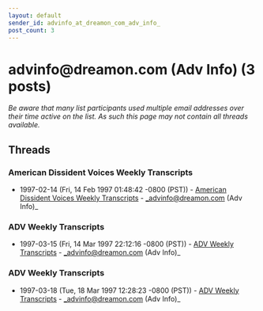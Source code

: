 ```yaml
---
layout: default
sender_id: advinfo_at_dreamon_com_adv_info_
post_count: 3
---
```


# advinfo<span>@</span>dreamon.com (Adv Info) (3 posts)

_Be aware that many list participants used multiple email addresses over their time active on the list. As such this page may not contain all threads available._

## Threads

### American Dissident Voices Weekly Transcripts
+ 1997-02-14 (Fri, 14 Feb 1997 01:48:42 -0800 (PST)) - [American Dissident Voices Weekly Transcripts](/archive/1997/02/6646f9bd131e530821b707986cccc9f11c4ad83bda6fd5e30d74ac9a09915fc5) - _advinfo@dreamon.com (Adv Info)_

### ADV Weekly Transcripts
+ 1997-03-15 (Fri, 14 Mar 1997 22:12:16 -0800 (PST)) - [ADV Weekly Transcripts](/archive/1997/03/b886f19fa0fc738d589d964f921fd669cf001af3941b5278f227b99e9b6cd099) - _advinfo@dreamon.com (Adv Info)_

### ADV Weekly Transcripts
+ 1997-03-18 (Tue, 18 Mar 1997 12:28:23 -0800 (PST)) - [ADV Weekly Transcripts](/archive/1997/03/f2c07358c29ddad8d958e66141352158f723f41bf3eef60f47a9918d12aaf42f) - _advinfo@dreamon.com (Adv Info)_

